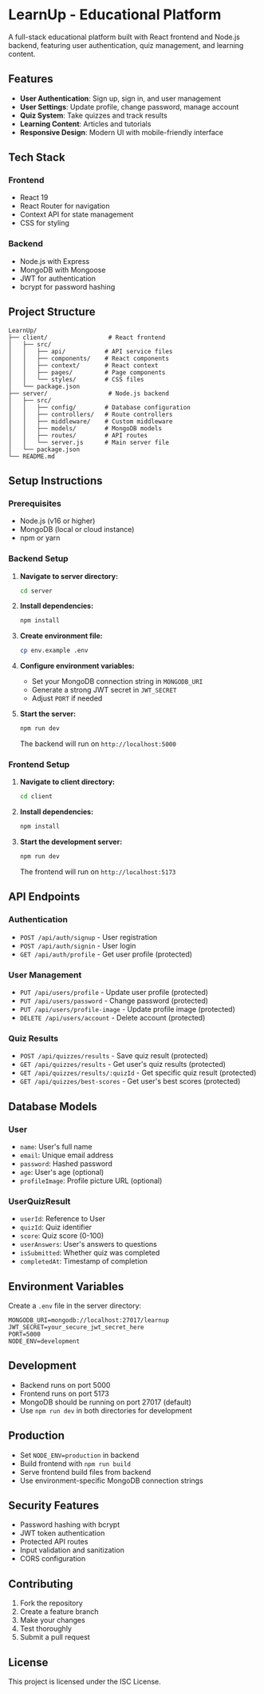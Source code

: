 # LearnUp - Educational Platform

A full-stack educational platform built with React frontend and Node.js backend, featuring user authentication, quiz management, and learning content.

## Features

- **User Authentication**: Sign up, sign in, and user management
- **User Settings**: Update profile, change password, manage account
- **Quiz System**: Take quizzes and track results
- **Learning Content**: Articles and tutorials
- **Responsive Design**: Modern UI with mobile-friendly interface

## Tech Stack

### Frontend
- React 19
- React Router for navigation
- Context API for state management
- CSS for styling

### Backend
- Node.js with Express
- MongoDB with Mongoose
- JWT for authentication
- bcrypt for password hashing

## Project Structure

```
LearnUp/
├── client/                 # React frontend
│   ├── src/
│   │   ├── api/           # API service files
│   │   ├── components/    # React components
│   │   ├── context/       # React context
│   │   ├── pages/         # Page components
│   │   └── styles/        # CSS files
│   └── package.json
├── server/                 # Node.js backend
│   ├── src/
│   │   ├── config/        # Database configuration
│   │   ├── controllers/   # Route controllers
│   │   ├── middleware/    # Custom middleware
│   │   ├── models/        # MongoDB models
│   │   ├── routes/        # API routes
│   │   └── server.js      # Main server file
│   └── package.json
└── README.md
```

## Setup Instructions

### Prerequisites
- Node.js (v16 or higher)
- MongoDB (local or cloud instance)
- npm or yarn

### Backend Setup

1. **Navigate to server directory:**
   ```bash
   cd server
   ```

2. **Install dependencies:**
   ```bash
   npm install
   ```

3. **Create environment file:**
   ```bash
   cp env.example .env
   ```

4. **Configure environment variables:**
   - Set your MongoDB connection string in `MONGODB_URI`
   - Generate a strong JWT secret in `JWT_SECRET`
   - Adjust `PORT` if needed

5. **Start the server:**
   ```bash
   npm run dev
   ```

   The backend will run on `http://localhost:5000`

### Frontend Setup

1. **Navigate to client directory:**
   ```bash
   cd client
   ```

2. **Install dependencies:**
   ```bash
   npm install
   ```

3. **Start the development server:**
   ```bash
   npm run dev
   ```

   The frontend will run on `http://localhost:5173`

## API Endpoints

### Authentication
- `POST /api/auth/signup` - User registration
- `POST /api/auth/signin` - User login
- `GET /api/auth/profile` - Get user profile (protected)

### User Management
- `PUT /api/users/profile` - Update user profile (protected)
- `PUT /api/users/password` - Change password (protected)
- `PUT /api/users/profile-image` - Update profile image (protected)
- `DELETE /api/users/account` - Delete account (protected)

### Quiz Results
- `POST /api/quizzes/results` - Save quiz result (protected)
- `GET /api/quizzes/results` - Get user's quiz results (protected)
- `GET /api/quizzes/results/:quizId` - Get specific quiz result (protected)
- `GET /api/quizzes/best-scores` - Get user's best scores (protected)

## Database Models

### User
- `name`: User's full name
- `email`: Unique email address
- `password`: Hashed password
- `age`: User's age (optional)
- `profileImage`: Profile picture URL (optional)

### UserQuizResult
- `userId`: Reference to User
- `quizId`: Quiz identifier
- `score`: Quiz score (0-100)
- `userAnswers`: User's answers to questions
- `isSubmitted`: Whether quiz was completed
- `completedAt`: Timestamp of completion

## Environment Variables

Create a `.env` file in the server directory:

```env
MONGODB_URI=mongodb://localhost:27017/learnup
JWT_SECRET=your_secure_jwt_secret_here
PORT=5000
NODE_ENV=development
```

## Development

- Backend runs on port 5000
- Frontend runs on port 5173
- MongoDB should be running on port 27017 (default)
- Use `npm run dev` in both directories for development

## Production

- Set `NODE_ENV=production` in backend
- Build frontend with `npm run build`
- Serve frontend build files from backend
- Use environment-specific MongoDB connection strings

## Security Features

- Password hashing with bcrypt
- JWT token authentication
- Protected API routes
- Input validation and sanitization
- CORS configuration

## Contributing

1. Fork the repository
2. Create a feature branch
3. Make your changes
4. Test thoroughly
5. Submit a pull request

## License

This project is licensed under the ISC License.
